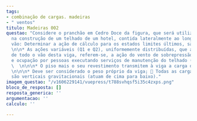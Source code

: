 ```yaml
---
tags:
- combinação de cargas. madeiras
- " ventos"
titulo: Madeiras 002
questao: "Considere o pranchão em Cedro Doce da figura, que será utilizada como cumeeira
  na construção de um telhado de um hotel, contida lateralmente ao longo de todo o
  vão: Determinar a ação de cálculo para os estados limites últimos, sabendo-se que:
  \n\n* As ações variáveis (Q1 e Q2), uniformemente distribuídas, que atuarão ao longo
  de todo o vão desta viga, referem-se, a ação do vento de sobrepressão (Q1=2,0kN/m)
  e ocupação por pessoas executando serviços de manutenção do telhado (Q2=1,30kN/m);
  \  \n\n\n* O piso mais o seu revestimento transmitem à viga a carga de 0,62kN/m;
  \n\n\n* Deve ser considerado o peso próprio da viga;  Todas as cargas atuantes
  são verticais gravitacionais (atuam de cima para baixo)."
imagem_questao: "/v1606229141/vuepress/t788svhqsf5i35c4zxps.png"
bloco_de_resposta: []
resposta_generica: ''
argumentacao: ''
calculo: ''

---
```

